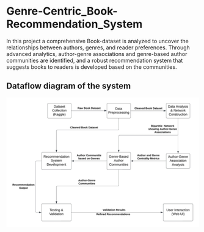 # Genre-Centric_Book-Recommendation_System
In this project a comprehensive Book-dataset is analyzed to uncover the relationships between authors, genres, and reader preferences. Through advanced analytics, author-genre associations and genre-based author communities are identified, and a robust recommendation system that suggests books to readers is developed based on the communities.

## Dataflow diagram of the system
<img src="/SIN Project DFD.jpeg"></br></br>
